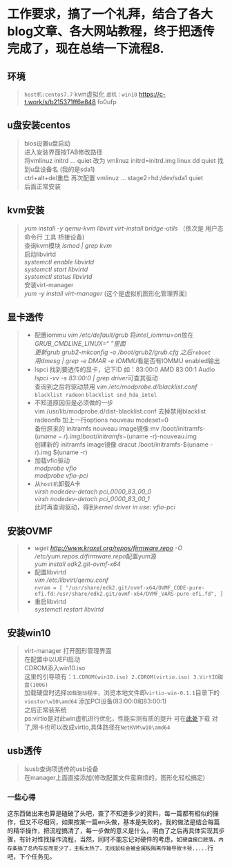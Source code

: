 # 工作要求，搞了一个礼拜，结合了各大blog文章、各大网站教程，终于把透传完成了，现在总结一下流程8.

## 环境
> `host机:centos7.7` kvm虚拟化 `虚机：win10`
https://c-t.work/s/b215371ff6e848 fo0ufp
## u盘安装centos
> bios设置u盘启动  
> 进入安装界面按TAB修改路径  
> 将vmlinuz initrd ... quiet 改为 vmlinuz initrd=initrd.img linux dd quiet 找到u盘设备名 (我的是sda1)  
> ctrl+alt+del重启 再次配置 vmlinuz ... stage2=hd:/dev/sda1 quiet   
> 后面正常安装  

## kvm安装
> *yum install -y qemu-kvm libvirt virt-install bridge-utils* （依次是 用户态 命令行 工具 桥接设备)  
> 查询kvm模块 *lsmod | grep kvm*  
> 启动libvirtd<br> *systemctl enable libvirtd <br>  systemctl start libvirtd <br>   systemctl status libvirtd*  
> 安装virt-manager <br>*yum -y install virt-manager* (这个是虚拟机图形化管理界面)  

## 显卡透传
> - 配置iommu *vim /etc/default/grub* 将*intel_iommu=on*放在*GRUB_CMDLINE_LINUX=“ ”*里面  
> 更新grub *grub2-mkconfig -o /boot/grub2/grub.cfg*  之后`reboot`  
> 用*dmesg | grep -e DMAR -e IOMMU*看是否有IOMMU enabled输出  
> - lspci 找到要透传的显卡，记下ID 如：83:00:0 AMD 83:00:1 Audio  
> *lspci -vv -s 83:00:0 | grep driver*可查其驱动  
> 查询到之后将驱动禁用 *vim /etc/modprobe.d/blacklist.conf* `blacklist radeon` `blacklist snd_hda_intel` 
> - 不知道原因但是必须做的一步<br>vim /usr/lib/modprobe.d/dist-blacklist.conf 去掉禁用blacklist radeonfb 加上一行options nouveau modeset=0<br>备份原来的 initramfs nouveau image镜像 mv /boot/initramfs-$(uname -r).img /boot/initramfs-$(uname -r)-nouveau.img<br>创建新的 initramfs image镜像 dracut /boot/initramfs-$(uname -r).img $(uname -r)   
> - 加载vfio驱动<br> *modprobe vfio*<br> *modprobe vfio-pci*  
> - 从`host机`卸载A卡 <br>*virsh nodedev-detach pci_0000_83_00_0* <br>*virsh nodedev-detach pci_0000_83_00_1*  
> 此时再查询驱动，得到*kernel driver in use: vfio-pci*

## 安装OVMF
> - *wget http://www.kraxel.org/repos/firmware.repo -O /etc/yum.repos.d/firmware.repo*配置yum源  
> *yum install edk2.git-ovmf-x64*  
> - 配置libvirtd<br> *vim /etc/libvirt/qemu.conf* <br>`nvram = [ "/usr/share/edk2.git/ovmf-x64/OVMF_CODE-pure-efi.fd:/usr/share/edk2.git/ovmf-x64/OVMF_VARS-pure-efi.fd", ]`  
> - 重启libvirtd <br>*systemctl restart libvirtd*

## 安装win10
> virt-manager 打开图形管理界面  
> 在配置中以UEFI启动  
> CDROM添入win10.iso  
> 这里的引导项有：`1.CDROM(win10.iso) 2.CDROM(virtio.iso) 3.VirtIO磁盘(100G)`  
> 加载硬盘时选择`加载驱动程序`，浏览本地文件即`virtio-win-0.1.1`目录下的`viostor\w10\amd64`
> 添加PCI设备(83:00:0和83:00:1)  
> 之后正常装系统  
> ps:virtio是对此win虚机进行优化，性能实测有质的提升 可在[此处](https://fedorapeople.org/groups/virt/virtio-win/direct-downloads/archive-virtio/)下载 对了,网卡也可以改成virtio,具体路径在`NetKVM\w10\amd64`

## usb透传
> lsusb查询项透传的usb设备  
> 在manager上面直接添加(修改配置文件蛮麻烦的，图形化轻松搞定)

### 一些心得
这东西做出来也算是磕破了头吧，查了不知道多少的资料，每一篇都有相似的操作，但又不尽相同，如果按某一篇en头做，基本是失败的，我的做法是结合每篇的精华操作，把流程搞清了，每一步做的意义是什么，明白了之后再具体实现其步骤，有针对性找操作流程，当然，同时不能忘记对硬件的考虑，如`硬盘接口脱落，内存条插了总内存反而变少了，主板太热了，无线鼠标会被金属板隔离传输导致卡顿.....`行吧，下个任务见。
